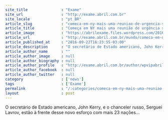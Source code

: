 ```yaml
---
site_title               : "Exame"
site_url                 : "http://exame.abril.com.br"
site_locale              : "pt_BR"
article_slug             : "comeca-em-ny-mais-uma-reuniao-de-urgencia-sobre-a-siria"
article_title            : "Começa em NY mais uma reunião de urgência sobre a Síria"
article_image            : "https://abrilexame.files.wordpress.com/2016/09/size_960_16_9_ale6.jpg?quality=70&strip=all&w=960"
article_url              : "http://exame.abril.com.br/mundo/comeca-em-ny-mais-uma-reuniao-de-urgencia-sobre-a-siria/"
article_published_at     : "2016-09-22T16:23:55-03:00"
article_description      : "O secretário de Estado americano, John Kerry, e o chanceler russo, Serguei Lavrov, estão à frente desse novo esforço com mais 23 nações..."
article_author_name      : ""
article_author_image     : null
article_author_biography : null
article_author_profile   : "http://exame.abril.com.br/author/wpvipabril/"
article_author_facebook  : null
article_author_twitter   : null
category                 : ['news']
tags                     : ['Exame']
permalink                : "/:categories/comeca-em-ny-mais-uma-reuniao-de-urgencia-sobre-a-siria/"
layout                   : post
---
```


O secretário de Estado americano, John Kerry, e o chanceler russo, Serguei Lavrov, estão à frente desse novo esforço com mais 23 nações...
